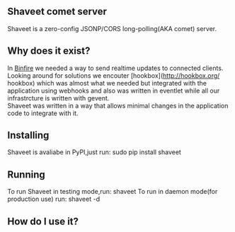 Shaveet comet server
-----------------------------------------------

Shaveet is a zero-config JSONP/CORS long-polling(AKA comet) server.

Why does it exist?
------------------

In [Binfire](http://www.binfire.com/ "a Online project management software") we needed a way to send realtime updates to connected clients.  
Looking around for solutions we encouter [hookbox](http://hookbox.org/ hookbox) which was almost what we needed but integrated with the application using webhooks and also was written in eventlet while all our infrastrcture is written with gevent.  
Shaveet was written in a way that allows minimal changes in the application code to integrate with it.


Installing
----------

Shaveet is avaliabe in PyPI,just run:
  sudo pip install shaveet

Running
-------
To run Shaveet in testing mode,run:
  shaveet
To run in daemon mode(for production use) run:
  shaveet -d

How do I use it?
----------------